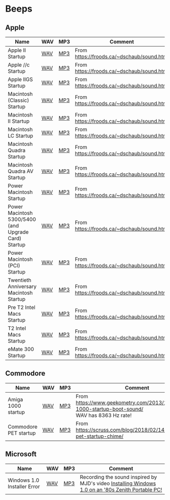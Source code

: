 # Beeps

## Apple

| Name | WAV | MP3 | Comment |
| ---- | --- | --- | ------- |
| Apple II Startup | [WAV](wav/StartupAppleII.wav) | [MP3](mp3/StartupAppleII.mp3) | From https://froods.ca/~dschaub/sound.html |
| Apple //c Startup | [WAV](wav/StartupAppleIIc.wav) | [MP3](mp3/StartupAppleIIc.mp3) | From https://froods.ca/~dschaub/sound.html |
| Apple IIGS Startup | [WAV](wav/StartupAppleIIgs.wav) | [MP3](mp3/StartupAppleIIgs.mp3) | From https://froods.ca/~dschaub/sound.html |
| Macintosh (Classic) Startup | [WAV](wav/StartupMacI.wav) | [MP3](mp3/StartupMacI.mp3) | From https://froods.ca/~dschaub/sound.html |
| Macintosh II Startup | [WAV](wav/StartupMacII.wav) | [MP3](mp3/StartupMacII.mp3) | From https://froods.ca/~dschaub/sound.html |
| Macintosh LC Startup | [WAV](wav/StartupMacLC.wav) | [MP3](mp3/StartupMacLC.mp3) | From https://froods.ca/~dschaub/sound.html |
| Macintosh Quadra Startup | [WAV](wav/StartupMacQuadra.wav) | [MP3](mp3/StartupMacQuadra.mp3) | From https://froods.ca/~dschaub/sound.html |
| Macintosh Quadra AV Startup | [WAV](wav/StartupMacQuadraAV.wav) | [MP3](mp3/StartupMacQuadraAV.mp3) | From https://froods.ca/~dschaub/sound.html |
| Power Macintosh Startup | [WAV](wav/StartupPowerMac.wav) | [MP3](mp3/StartupPowerMac.mp3) | From https://froods.ca/~dschaub/sound.html |
| Power Macintosh 5300/5400 (and Upgrade Card) Startup | [WAV](wav/StartupPowerMacCard.wav) | [MP3](mp3/StartupPowerMacCard.mp3) | From https://froods.ca/~dschaub/sound.html |
| Power Macintosh (PCI) Startup | [WAV](wav/StartupPowerMacPCI.wav) | [MP3](mp3/StartupPowerMacPCI.mp3) | From https://froods.ca/~dschaub/sound.html |
| Twentieth Anniversary Macintosh Startup | [WAV](wav/StartupTwentiethAnniversaryMac.wav) | [MP3](mp3/StartupTwentiethAnniversaryMac.mp3) | From https://froods.ca/~dschaub/sound.html |
| Pre T2 Intel Macs Startup | [WAV](wav/StartupIntelPreT2Mac.wav) | [MP3](mp3/StartupIntelPreT2Mac.mp3) | From https://froods.ca/~dschaub/sound.html |
| T2 Intel Macs Startup | [WAV](wav/StartupIntelT2Mac.wav) | [MP3](mp3/StartupIntelT2Mac.mp3) | From https://froods.ca/~dschaub/sound.html |
| eMate 300 Startup | [WAV](wav/StartupEMate300.wav) | [MP3](mp3/StartupEMate300.mp3) | From https://froods.ca/~dschaub/sound.html |

## Commodore

| Name | WAV | MP3 | Comment |
| ---- | --- | --- | ------- |
| Amiga 1000 startup | [WAV](wav/a1000.wav) | [MP3](mp3/a1000.mp3) | From https://www.geekometry.com/2013/11/amiga-1000-startup-boot-sound/ <br/> WAV has 8363 Hz rate! |
| Commodore PET startup | [WAV](wav/pet.wav) | [MP3](mp3/pet.mp3) | From https://scruss.com/blog/2018/02/14/commodore-pet-startup-chime/ |

## Microsoft

| Name | WAV | MP3 | Comment |
| ---- | --- | --- | ------- |
| Windows 1.0 Installer Error | [WAV](wav/Windows_1.0_Installer_Error.wav) | [MP3](mp3/Windows_1.0_Installer_Error.mp3) | Recording the sound inspired by MJD's video [Installing Windows 1.0 on an '80s Zenith Portable PC!](https://www.youtube.com/watch?v=PeuH0YmWkI4) |
